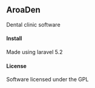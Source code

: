 ## AroaDen

Dental clinic software

#### Install

Made using laravel 5.2 

#### License

Software licensed under the GPL